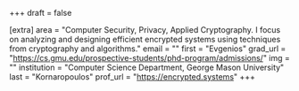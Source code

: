 +++
draft = false

[extra]
area = "Computer Security, Privacy, Applied Cryptography. I focus on analyzing and designing efficient encrypted systems using techniques from cryptography and algorithms."
email = ""
first = "Evgenios"
grad_url = "https://cs.gmu.edu/prospective-students/phd-program/admissions/"
img = ""
institution = "Computer Science Department, George Mason University"
last = "Kornaropoulos"
prof_url = "https://encrypted.systems"
+++
